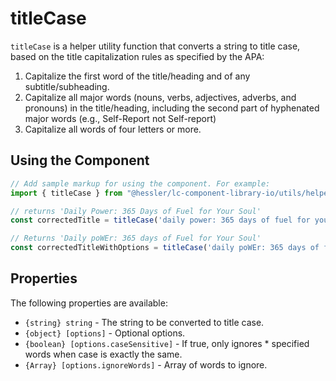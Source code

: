 # titleCase

`titleCase` is a helper utility function that converts a string to title case, based on the title capitalization rules as specified by the APA:

1. Capitalize the first word of the title/heading and of any subtitle/subheading.
2. Capitalize all major words (nouns, verbs, adjectives, adverbs, and pronouns) in the title/heading, including the second part of hyphenated major words (e.g., Self-Report not Self-report)
3. Capitalize all words of four letters or more.

## Using the Component

```jsx
// Add sample markup for using the component. For example:
import { titleCase } from "@hessler/lc-component-library-io/utils/helpers";

// returns 'Daily Power: 365 Days of Fuel for Your Soul'
const correctedTitle = titleCase('daily power: 365 days of fuel for your soul');

// Returns 'Daily poWEr: 365 days of Fuel for Your Soul'
const correctedTitleWithOptions = titleCase('daily poWEr: 365 days of fuel for your soul', { ignoreWords: ['poWEr', 'days'], caseSensitive: true });
```

## Properties

The following properties are available:

- `{string} string` - The string to be converted to title case.
- `{object} [options]` - Optional options.
- `{boolean} [options.caseSensitive]` - If true, only ignores * specified words when case is exactly the same.
- `{Array} [options.ignoreWords]` - Array of words to ignore.
